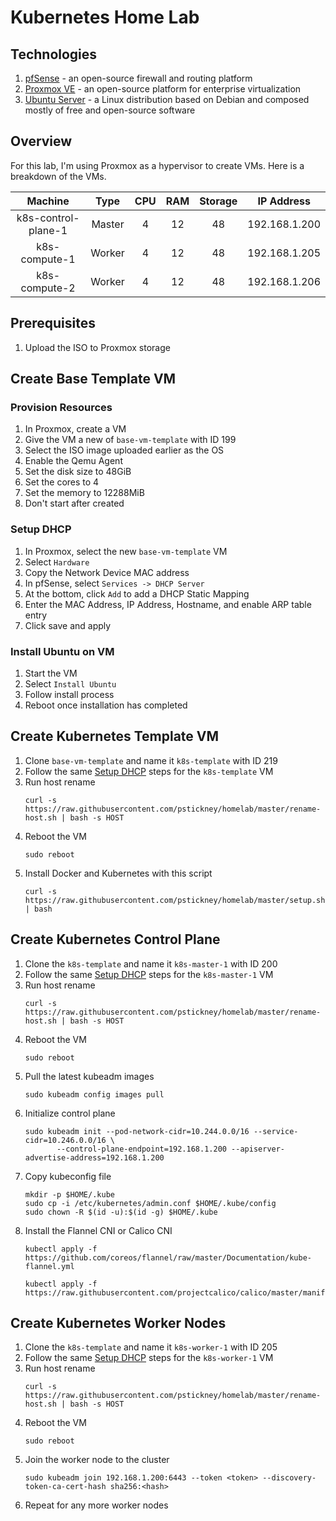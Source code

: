 # Kubernetes Home Lab

## Technologies
1. [pfSense][pfsense-download] - an open-source firewall and routing platform
2. [Proxmox VE][proxmox-download] - an open-source platform for enterprise virtualization
3. [Ubuntu Server][ubuntu-download] - a Linux distribution based on Debian and composed mostly of free and open-source software

## Overview

For this lab, I'm using Proxmox as a hypervisor to create VMs.
Here is a breakdown of the VMs.

|       Machine       |  Type  |  CPU   | RAM | Storage |  IP Address   |
|:-------------------:|:------:|:-------------:|:---:|:-------:|:-------------:|
| k8s-control-plane-1 | Master |   4    | 12  |   48    | 192.168.1.200 |
|    k8s-compute-1    | Worker |   4    | 12  |   48    | 192.168.1.205 |
|    k8s-compute-2    | Worker |   4    | 12  |   48    | 192.168.1.206 |

## Prerequisites
1. Upload the ISO to Proxmox storage

## Create Base Template VM

### Provision Resources
1. In Proxmox, create a VM
2. Give the VM a new of `base-vm-template` with ID 199
3. Select the ISO image uploaded earlier as the OS
4. Enable the Qemu Agent
5. Set the disk size to 48GiB
6. Set the cores to 4
7. Set the memory to 12288MiB
8. Don't start after created

### Setup DHCP
1. In Proxmox, select the new `base-vm-template` VM
2. Select `Hardware`
3. Copy the Network Device MAC address
4. In pfSense, select `Services -> DHCP Server`
5. At the bottom, click `Add` to add a DHCP Static Mapping
6. Enter the MAC Address, IP Address, Hostname, and enable ARP table entry
7. Click save and apply

### Install Ubuntu on VM 
1. Start the VM
2. Select `Install Ubuntu`
3. Follow install process
4. Reboot once installation has completed

## Create Kubernetes Template VM

1. Clone `base-vm-template` and name it `k8s-template` with ID 219
2. Follow the same [Setup DHCP](#setup-dhcp) steps for the `k8s-template` VM
3. Run host rename
   ```shell
   curl -s https://raw.githubusercontent.com/pstickney/homelab/master/rename-host.sh | bash -s HOST
   ```
4. Reboot the VM
   ```shell
   sudo reboot
   ```
5. Install Docker and Kubernetes with this script
   ```shell
   curl -s https://raw.githubusercontent.com/pstickney/homelab/master/setup.sh | bash
   ```

## Create Kubernetes Control Plane
1. Clone the `k8s-template` and name it `k8s-master-1` with ID 200
2. Follow the same [Setup DHCP](#setup-dhcp) steps for the `k8s-master-1` VM
3. Run host rename
   ```shell
   curl -s https://raw.githubusercontent.com/pstickney/homelab/master/rename-host.sh | bash -s HOST
   ```
4. Reboot the VM
   ```shell
   sudo reboot
   ```
5. Pull the latest kubeadm images
   ```shell
   sudo kubeadm config images pull
   ```
6. Initialize control plane
   ```shell
   sudo kubeadm init --pod-network-cidr=10.244.0.0/16 --service-cidr=10.246.0.0/16 \
          --control-plane-endpoint=192.168.1.200 --apiserver-advertise-address=192.168.1.200
   ```
7. Copy kubeconfig file
   ```shell
   mkdir -p $HOME/.kube
   sudo cp -i /etc/kubernetes/admin.conf $HOME/.kube/config
   sudo chown -R $(id -u):$(id -g) $HOME/.kube
   ```
8. Install the Flannel CNI or Calico CNI
   ```shell
   kubectl apply -f https://github.com/coreos/flannel/raw/master/Documentation/kube-flannel.yml
   ```
   ```shell
   kubectl apply -f https://raw.githubusercontent.com/projectcalico/calico/master/manifests/calico.yaml
   ```

## Create Kubernetes Worker Nodes
1. Clone the `k8s-template` and name it `k8s-worker-1` with ID 205
2. Follow the same [Setup DHCP](#setup-dhcp) steps for the `k8s-worker-1` VM
3. Run host rename
   ```shell
   curl -s https://raw.githubusercontent.com/pstickney/homelab/master/rename-host.sh | bash -s HOST
   ```
4. Reboot the VM
   ```shell
   sudo reboot
   ```
5. Join the worker node to the cluster
   ```shell
   sudo kubeadm join 192.168.1.200:6443 --token <token> --discovery-token-ca-cert-hash sha256:<hash>
   ```
6. Repeat for any more worker nodes

[pfsense-download]: https://www.pfsense.org/download/
[proxmox-download]: https://www.proxmox.com/en/downloads/category/iso-images-pve
[ubuntu-download]: https://ubuntu.com/download/server
